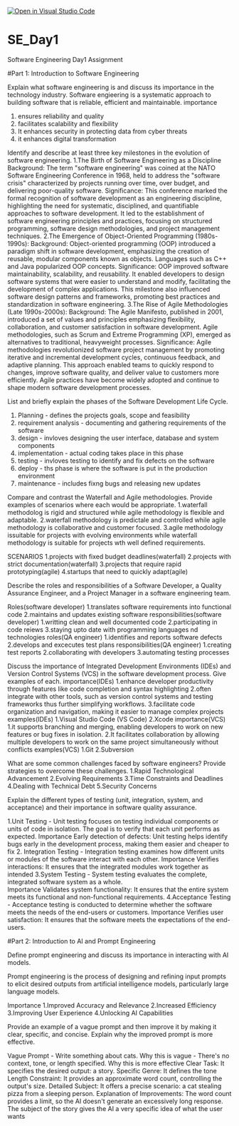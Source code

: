[![Open in Visual Studio Code](https://classroom.github.com/assets/open-in-vscode-2e0aaae1b6195c2367325f4f02e2d04e9abb55f0b24a779b69b11b9e10269abc.svg)](https://classroom.github.com/online_ide?assignment_repo_id=18367550&assignment_repo_type=AssignmentRepo)
# SE_Day1
Software Engineering Day1 Assignment

#Part 1: Introduction to Software Engineering

Explain what software engineering is and discuss its importance in the technology industry.
Software engieering is a systematic approach to building software that is reliable, efficient and maintainable. 
importance
1. ensures reliability and quality
2. facilitates scalability and flexibility
3. It enhances security in protecting data from cyber threats
4. it enhances digital transformation


Identify and describe at least three key milestones in the evolution of software engineering.
1.The Birth of Software Engineering as a Discipline
  Background: The term "software engineering" was coined at the NATO Software Engineering Conference in 1968, held to address the "software crisis" characterized by projects running over time, over budget, and delivering poor-quality software.
  Significance: This conference marked the formal recognition of software development as an engineering discipline, highlighting the need for systematic, disciplined, and quantifiable approaches to software development. It led to the establishment of software engineering principles and practices, focusing on structured programming, software design methodologies, and project management techniques.
2.The Emergence of Object-Oriented Programming (1980s-1990s):
  Background: Object-oriented programming (OOP) introduced a paradigm shift in software development, emphasizing the creation of reusable, modular components known as objects. Languages such as C++ and Java popularized OOP concepts.
  Significance: OOP improved software maintainability, scalability, and reusability. It enabled developers to design software systems that were easier to understand and modify, facilitating the development of complex applications. This milestone also influenced software design patterns and frameworks, promoting best practices and standardization in software engineering.
3.The Rise of Agile Methodologies (Late 1990s-2000s):
  Background: The Agile Manifesto, published in 2001, introduced a set of values and principles emphasizing flexibility, collaboration, and customer satisfaction in software development. Agile methodologies, such as Scrum and Extreme Programming (XP), emerged as alternatives to traditional, heavyweight processes.
  Significance: Agile methodologies revolutionized software project management by promoting iterative and incremental development cycles, continuous feedback, and adaptive planning. This approach enabled teams to quickly respond to changes, improve software quality, and deliver value to customers more efficiently. Agile practices have become widely adopted and continue to shape modern software development processes.
  
List and briefly explain the phases of the Software Development Life Cycle.
1. Planning - defines the projects goals, scope and feasibility
2. requirement analysis - documenting and gathering requirements of the software
3. design - invloves designing the user interface, database and system components
4. implementation -  actual coding takes place in this phase
5. testing - invloves testing to identify and fix defects on the software
6. deploy - ths phase is where the software is put in the production environment
7. maintenance - includes fixng bugs and releasing new updates

Compare and contrast the Waterfall and Agile methodologies. Provide examples of scenarios where each would be appropriate.
1.waterfall methodolog is rigid and structured while agile methodology is flexible and adaptable.
2.waterfall methodology is predictale and controlled while agile methodology is collaborative and customer focused.
3.agile methodology issuitable for projects with evolving environments while waterfall methodology is suitable for projects wth well defined requirements.

SCENARIOS
1.projects with fixed budget deadlines(waterfall)
2.projects with strict documentation(waterfall)
3.projects that require rapid prototyping(agile)
4.startups that need to quickly adapt(agile)

Describe the roles and responsibilities of a Software Developer, a Quality Assurance Engineer, and a Project Manager in a software engineering team.

Roles(software developer)
1.translates software requirements into functional code
2.maintains and updates existing software
responsibilities(software developer)
1.writting clean and well documented code
2.participating in code reiews
3.staying upto date with programming languages nd technologies
roles(QA engineer)
1.identifies and reports software defects
2.develops and excecutes test plans
responsibilities(QA engineer)
1.creating test reports
2.collaborating with developers
3.automating testing processes

Discuss the importance of Integrated Development Environments (IDEs) and Version Control Systems (VCS) in the software development process. Give examples of each.
importance(IDEs)
1.enhance developer productivity through features like code completion and syntax highlighting
2.often integrate with other tools, such as version control systems and testing frameworks thus further simplifying workflows.
3.facilitate code organization and navigation, making it easier to manage complex projects
examples(IDEs)
1.Visual Studio Code (VS Code)
2.Xcode
importance(VCS)
1.it supports branching and merging, enabling developers to work on new features or bug fixes in isolation.
2.It facilitates collaboration by allowing multiple developers to work on the same project simultaneously without conflicts
examples(VCS)
1.Git
2.Subversion

What are some common challenges faced by software engineers? Provide strategies to overcome these challenges.
1.Rapid Technological Advancement
2.Evolving Requirements
3.Time Constraints and Deadlines
4.Dealing with Technical Debt
5.Security Concerns

Explain the different types of testing (unit, integration, system, and acceptance) and their importance in software quality assurance.

1.Unit Testing - Unit testing focuses on testing individual components or units of code in isolation. 
The goal is to verify that each unit performs as expected.
Importance
Early detection of defects: Unit testing helps identify bugs early in the development process, making them easier and cheaper to fix
2. Integration Testing - Integration testing examines how different units or modules of the software interact with each other.
Importance
Verifies interactions: It ensures that the integrated modules work together as intended
3.System Testing - System testing evaluates the complete, integrated software system as a whole.   
Importance
Validates system functionality: It ensures that the entire system meets its functional and non-functional requirements.
4.Acceptance Testing - Acceptance testing is conducted to determine whether the software meets the needs of the end-users or customers.
Importance
Verifies user satisfaction: It ensures that the software meets the expectations of the end-users.

#Part 2: Introduction to AI and Prompt Engineering

Define prompt engineering and discuss its importance in interacting with AI models.

Prompt engineering is the process of designing and refining input prompts to elicit desired outputs from artificial intelligence models, particularly large language models.

Importance
1.Improved Accuracy and Relevance
2.Increased Efficiency
3.Improving User Experience
4.Unlocking AI Capabilities

Provide an example of a vague prompt and then improve it by making it clear, specific, and concise. Explain why the improved prompt is more effective.

Vague Prompt - Write something about cats.
Why this is vague - There's no context, tone, or length specified.
Why this is more effective
  Clear Task: It specifies the desired output: a story.
  Specific Genre: It defines the tone
  Length Constraint: It provides an approximate word count, controlling the output's size.
  Detailed Subject: It offers a precise scenario: a cat stealing pizza from a sleeping person.
Explanation of Improvements:
  The word count provides a limit, so the AI doesn't generate an excessively long response.
  The subject of the story gives the AI a very specific idea of what the user wants

